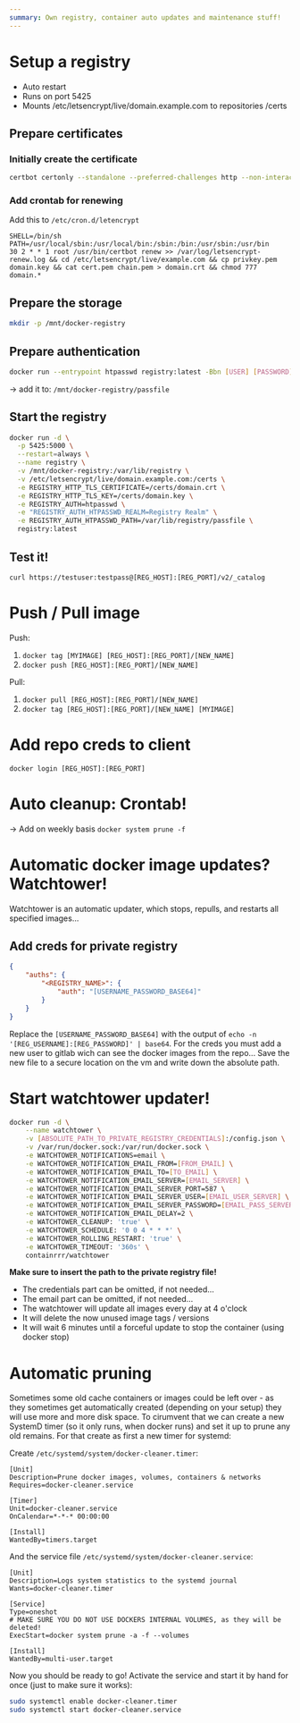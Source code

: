 ```yaml
---
summary: Own registry, container auto updates and maintenance stuff!
---
```


# Setup a registry #
- Auto restart
- Runs on port 5425
- Mounts /etc/letsencrypt/live/domain.example.com to repositories /certs

## Prepare certificates ##
### Initially create the certificate ###
```bash
certbot certonly --standalone --preferred-challenges http --non-interactive  --staple-ocsp --agree-tos -m webmaster@example.com -d example.com
```

### Add crontab for renewing ###
Add this to `/etc/cron.d/letencrypt`
```
SHELL=/bin/sh
PATH=/usr/local/sbin:/usr/local/bin:/sbin:/bin:/usr/sbin:/usr/bin
30 2 * * 1 root /usr/bin/certbot renew >> /var/log/letsencrypt-renew.log && cd /etc/letsencrypt/live/example.com && cp privkey.pem domain.key && cat cert.pem chain.pem > domain.crt && chmod 777 domain.*
```

## Prepare the storage ##
```bash
mkdir -p /mnt/docker-registry
```

## Prepare authentication ##
```bash
docker run --entrypoint htpasswd registry:latest -Bbn [USER] [PASSWORD]
```
-> add it to: `/mnt/docker-registry/passfile`

## Start the registry ##
```bash
docker run -d \
  -p 5425:5000 \
  --restart=always \
  --name registry \
  -v /mnt/docker-registry:/var/lib/registry \
  -v /etc/letsencrypt/live/domain.example.com:/certs \
  -e REGISTRY_HTTP_TLS_CERTIFICATE=/certs/domain.crt \
  -e REGISTRY_HTTP_TLS_KEY=/certs/domain.key \
  -e REGISTRY_AUTH=htpasswd \
  -e "REGISTRY_AUTH_HTPASSWD_REALM=Registry Realm" \
  -e REGISTRY_AUTH_HTPASSWD_PATH=/var/lib/registry/passfile \
  registry:latest
```

## Test it! ##
`curl https://testuser:testpass@[REG_HOST]:[REG_PORT]/v2/_catalog`

# Push / Pull image #
Push:
1. `docker tag [MYIMAGE] [REG_HOST]:[REG_PORT]/[NEW_NAME]`
2. `docker push [REG_HOST]:[REG_PORT]/[NEW_NAME]`

Pull:
1. `docker pull [REG_HOST]:[REG_PORT]/[NEW_NAME]`
2. `docker tag [REG_HOST]:[REG_PORT]/[NEW_NAME] [MYIMAGE]`

# Add repo creds to client #
`docker login [REG_HOST]:[REG_PORT]`

# Auto cleanup: Crontab! #
-> Add on weekly basis `docker system prune -f`

# Automatic docker image updates? Watchtower! #
Watchtower is an automatic updater, which stops, repulls, and restarts all specified images...

## Add creds for private registry ##
```json
{
    "auths": {
        "<REGISTRY_NAME>": {
            "auth": "[USERNAME_PASSWORD_BASE64]"
        }
    }
}
```
Replace the `[USERNAME_PASSWORD_BASE64]` with the output of `echo -n '[REG_USERNAME]:[REG_PASSWORD]' | base64`.
For the creds you must add a new user to gitlab wich can see the docker images from the repo...
Save the new file to a secure location on the vm and write down the absolute path.

# Start watchtower updater! #
```bash
docker run -d \
    --name watchtower \
    -v [ABSOLUTE_PATH_TO_PRIVATE_REGISTRY_CREDENTIALS]:/config.json \
    -v /var/run/docker.sock:/var/run/docker.sock \
    -e WATCHTOWER_NOTIFICATIONS=email \
    -e WATCHTOWER_NOTIFICATION_EMAIL_FROM=[FROM_EMAIL] \
    -e WATCHTOWER_NOTIFICATION_EMAIL_TO=[TO_EMAIL] \
    -e WATCHTOWER_NOTIFICATION_EMAIL_SERVER=[EMAIL_SERVER] \
    -e WATCHTOWER_NOTIFICATION_EMAIL_SERVER_PORT=587 \
    -e WATCHTOWER_NOTIFICATION_EMAIL_SERVER_USER=[EMAIL_USER_SERVER] \
    -e WATCHTOWER_NOTIFICATION_EMAIL_SERVER_PASSWORD=[EMAIL_PASS_SERVER] \
    -e WATCHTOWER_NOTIFICATION_EMAIL_DELAY=2 \
    -e WATCHTOWER_CLEANUP: 'true' \
    -e WATCHTOWER_SCHEDULE: '0 0 4 * * *' \
    -e WATCHTOWER_ROLLING_RESTART: 'true' \
    -e WATCHTOWER_TIMEOUT: '360s' \
    containrrr/watchtower
```
**Make sure to insert the path to the private registry file!**
* The credentials part can be omitted, if not needed...
* The email part can be omitted, if not needed...
* The watchtower will update all images every day at 4 o'clock
* It will delete the now unused image tags / versions
* It will wait 6 minutes until a forceful update to stop the container (using docker stop)

# Automatic pruning #
Sometimes some old cache containers or images could be left over - as they sometimes get automatically created (depending on your setup) they will use more and more disk space.
To cirumvent that we can create a new SystemD timer (so it only runs, when docker runs) and set it up to prune any old remains. For that create as first a new timer for systemd:

Create `/etc/systemd/system/docker-cleaner.timer`:
```systemd
[Unit]
Description=Prune docker images, volumes, containers & networks
Requires=docker-cleaner.service

[Timer]
Unit=docker-cleaner.service
OnCalendar=*-*-* 00:00:00

[Install]
WantedBy=timers.target
```

And the service file `/etc/systemd/system/docker-cleaner.service`:
```systemd
[Unit]
Description=Logs system statistics to the systemd journal
Wants=docker-cleaner.timer

[Service]
Type=oneshot
# MAKE SURE YOU DO NOT USE DOCKERS INTERNAL VOLUMES, as they will be deleted!
ExecStart=docker system prune -a -f --volumes

[Install]
WantedBy=multi-user.target
```

Now you should be ready to go! Activate the service and start it by hand for once (just to make sure it works):
```bash
sudo systemctl enable docker-cleaner.timer
sudo systemctl start docker-cleaner.service
```
